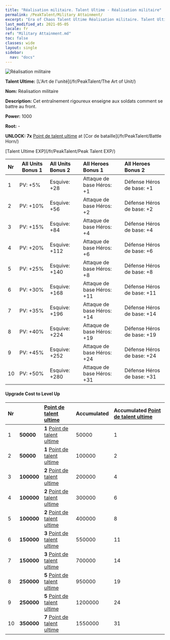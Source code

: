 ```yaml
---
title: "Réalisation militaire. Talent Ultime - Réalisation militaire"
permalink: /PeakTalent/Military Attainment/
excerpt: "Era of Chaos Talent Ultime Réalisation militaire. Talent Ultime Réalisation militaire. Réalisation militaire"
last_modified_at: 2021-05-05
locale: fr
ref: "Military Attainment.md"
toc: false
classes: wide
layout: single
sidebar:
  nav: "docs"
---
```


  ![Réalisation militaire](/images/pt/talent_2006.png)

  **Talent Ultime:** [L'Art de l'unité](/fr/PeakTalent/The Art of Unit/)

  **Nom:** Réalisation militaire

  **Description:** Cet entraînement rigoureux enseigne aux soldats comment se battre au front.

  **Power:** 1000

  **Root:** -

  **UNLOCK: 7x** [Point de talent ultime](/ItemsFR/con_934/) at [Cor de bataille](/fr/PeakTalent/Battle Horn/)

  [Talent Ultime EXP](/fr/PeakTalent/Peak Talent EXP/)

  | Nr | All Units Bonus 1 | All Units Bonus 2 | All Heroes Bonus 1 | All Heroes Bonus 2 |
  |:---|--------------|:-------------|:-------------|:-------------|
  | 1 | PV: +5% | Esquive: +28 | Attaque de base Héros: +1 | Défense Héros de base: +1 |
  | 2 | PV: +10% | Esquive: +56 | Attaque de base Héros: +2 | Défense Héros de base: +2 |
  | 3 | PV: +15% | Esquive: +84 | Attaque de base Héros: +4 | Défense Héros de base: +4 |
  | 4 | PV: +20% | Esquive: +112 | Attaque de base Héros: +6 | Défense Héros de base: +6 |
  | 5 | PV: +25% | Esquive: +140 | Attaque de base Héros: +8 | Défense Héros de base: +8 |
  | 6 | PV: +30% | Esquive: +168 | Attaque de base Héros: +11 | Défense Héros de base: +11 |
  | 7 | PV: +35% | Esquive: +196 | Attaque de base Héros: +14 | Défense Héros de base: +14 |
  | 8 | PV: +40% | Esquive: +224 | Attaque de base Héros: +19 | Défense Héros de base: +19 |
  | 9 | PV: +45% | Esquive: +252 | Attaque de base Héros: +24 | Défense Héros de base: +24 |
  | 10 | PV: +50% | Esquive: +280 | Attaque de base Héros: +31 | Défense Héros de base: +31 |


#### Upgrade Cost to Level Up

  | Nr | <i class="fas fa-coins"/> | [Point de talent ultime](/ItemsFR/con_934/) | Accumulated <i class="fas fa-coins"/> | Accumulated [Point de talent ultime](/ItemsFR/con_934/) |
  |:---|--------------|:-------------|:-------------|:-------------|
  | 1 | **50000** | **1** [Point de talent ultime](/ItemsFR/con_934/) | 50000 | 1 |
  | 2 | **50000** | **1** [Point de talent ultime](/ItemsFR/con_934/) | 100000 | 2 |
  | 3 | **100000** | **2** [Point de talent ultime](/ItemsFR/con_934/) | 200000 | 4 |
  | 4 | **100000** | **2** [Point de talent ultime](/ItemsFR/con_934/) | 300000 | 6 |
  | 5 | **100000** | **2** [Point de talent ultime](/ItemsFR/con_934/) | 400000 | 8 |
  | 6 | **150000** | **3** [Point de talent ultime](/ItemsFR/con_934/) | 550000 | 11 |
  | 7 | **150000** | **3** [Point de talent ultime](/ItemsFR/con_934/) | 700000 | 14 |
  | 8 | **250000** | **5** [Point de talent ultime](/ItemsFR/con_934/) | 950000 | 19 |
  | 9 | **250000** | **5** [Point de talent ultime](/ItemsFR/con_934/) | 1200000 | 24 |
  | 10 | **350000** | **7** [Point de talent ultime](/ItemsFR/con_934/) | 1550000 | 31 |
